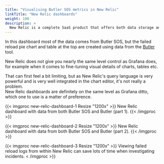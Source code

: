 ```yaml
---
title: "Visualising Butler SOS metrics in New Relic"
linkTitle: "New Relic dashboards"
weight: 100
description: >
  New Relic is a complete SaaS product that offers both data storage and powerful, yet easy to set up and use visualisations.
---
```


In this dashboard most of the data comes from Butler SOS, but the failed reload pie chart and table at the top are created using data from the [Butler](https://butler.ptarmiganlabs.com) tool.

New Relic does not give you nearly the same level control as Grafana does, for example when it comes to fine-tuning visual details of charts, tables etc.

That can first feel a bit limiting, but as New Relic's query language is very powerful and is very well integrated in the chart editor, it's not really a problem.  
New Relic dashboards are definitely on the same level as Grafana ditto, which one to use is a matter of preference.

{{< imgproc new-relic-dashboard-1 Resize "1200x" >}}
New Relic dashboard with data from both Butler SOS and Butler (part 1).
{{< /imgproc >}}

{{< imgproc new-relic-dashboard-2 Resize "1200x" >}}
New Relic dashboard with data from both Butler SOS and Butler (part 2).
{{< /imgproc >}}

{{< imgproc new-relic-dashboard-3 Resize "1200x" >}}
Viewing failed reload logs from within New Relic can save lots of time when investigating incidents.
< /imgproc >}}
